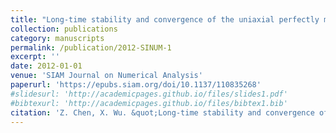 ```yaml
---
title: "Long-time stability and convergence of the uniaxial perfectly matched layer method for time-domain acoustic scattering problems"
collection: publications
category: manuscripts
permalink: /publication/2012-SINUM-1
excerpt: ''
date: 2012-01-01
venue: 'SIAM Journal on Numerical Analysis'
paperurl: 'https://epubs.siam.org/doi/10.1137/110835268'
#slidesurl: 'http://academicpages.github.io/files/slides1.pdf'
#bibtexurl: 'http://academicpages.github.io/files/bibtex1.bib'
citation: 'Z. Chen, X. Wu. &quot;Long-time stability and convergence of the uniaxial perfectly matched layer method for time-domain acoustic scattering problems.&quot; <i>SIAM Journal on Numerical Analysis</i>. 50(5), 2632-2655, 2012.'
---
```

